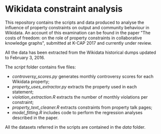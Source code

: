 # Wikidata constraint analysis
This repository contains the scripts and data produced to analyse the influence of property constraints on output and community behaviour in Wikidata.
An account of this examination can be found in the paper "The costs of freedom: on the role of property constraints in collaborative knowledge graphs", submitted at K-CAP 2017 and currently under review.

All the data has been extracted from the Wikidata historical dumps updated to February 3, 2016.

The *script* folder contains five files:
* *controversy_scores.py* generates monthly controversy scores for each Wikidata property;
* *property_uses_extractor.py* extracts the property used in each statement;
* *violation_extraction.R* extracts the number of monthly violations per constraint;
* *property_text_cleaner.R* extracts constraints from property talk pages;
* *model_fitting.R* includes code to perform the regression analyses described in the paper.

All the datasets referred in the scripts are contained in the *data* folder.

